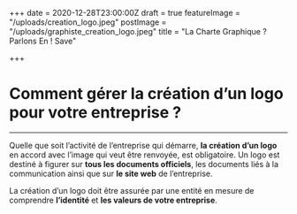 +++
date = 2020-12-28T23:00:00Z
draft = true
featureImage = "/uploads/creation_logo.jpeg"
postImage = "/uploads/graphiste_creation_logo.jpeg"
title = "La Charte Graphique ? Parlons En ! Save"

+++
# Comment gérer la création d’un logo pour votre entreprise ?

***

Quelle que soit l’activité de l’entreprise qui démarre, **la création d’un logo** en accord avec l’image qui veut être renvoyée, est obligatoire. Un logo est destiné à figurer sur **tous les documents officiels**, les documents liés à la communication ainsi que sur **le site web** de l’entreprise.

La création d’un logo doit être assurée par une entité en mesure de comprendre **l’identité** et **les valeurs de votre entreprise**.